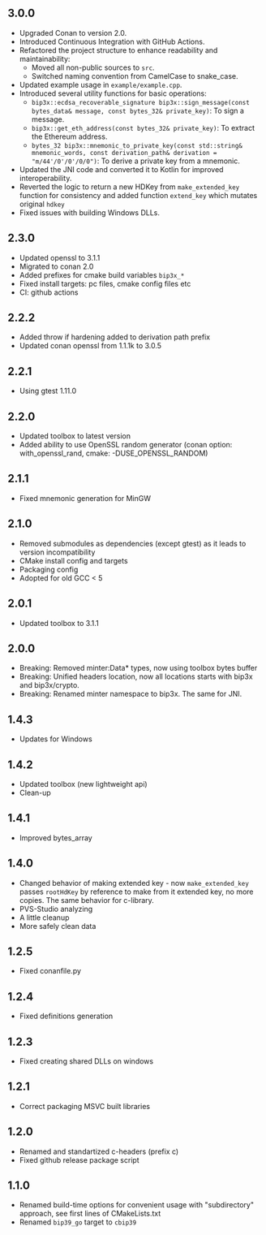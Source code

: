 ## 3.0.0

- Upgraded Conan to version 2.0.
- Introduced Continuous Integration with GitHub Actions.
- Refactored the project structure to enhance readability and maintainability:
    - Moved all non-public sources to `src`.
    - Switched naming convention from CamelCase to snake_case.
- Updated example usage in `example/example.cpp`.
- Introduced several utility functions for basic operations:
    - `bip3x::ecdsa_recoverable_signature bip3x::sign_message(const bytes_data& message, const bytes_32& private_key)`:
      To sign a message.
    - `bip3x::get_eth_address(const bytes_32& private_key)`: To extract the Ethereum address.
  - `bytes_32 bip3x::mnemonic_to_private_key(const std::string& mnemonic_words, const derivation_path& derivation = "m/44'/0'/0'/0/0")`:
      To derive a private key from a mnemonic.
- Updated the JNI code and converted it to Kotlin for improved interoperability.
- Reverted the logic to return a new HDKey from `make_extended_key` function for consistency and added
  function `extend_key` which mutates original `hdkey`
- Fixed issues with building Windows DLLs.

## 2.3.0
- Updated openssl to 3.1.1
- Migrated to conan 2.0
- Added prefixes for cmake build variables `bip3x_*`
- Fixed install targets: pc files, cmake config files etc
- CI: github actions

## 2.2.2

- Added throw if hardening added to derivation path prefix
- Updated conan openssl from 1.1.1k to 3.0.5

## 2.2.1

- Using gtest 1.11.0

## 2.2.0

- Updated toolbox to latest version
- Added ability to use OpenSSL random generator (conan option: with_openssl_rand, cmake: -DUSE_OPENSSL_RANDOM)

## 2.1.1

- Fixed mnemonic generation for MinGW

## 2.1.0

- Removed submodules as dependencies (except gtest) as it leads to version incompatibility
- CMake install config and targets
- Packaging config
- Adopted for old GCC < 5

## 2.0.1

- Updated toolbox to 3.1.1

## 2.0.0

- Breaking: Removed minter:Data* types, now using toolbox bytes buffer
- Breaking: Unified headers location, now all locations starts with bip3x and bip3x/crypto.
- Breaking: Renamed minter namespace to bip3x. The same for JNI.

## 1.4.3

- Updates for Windows

## 1.4.2

- Updated toolbox (new lightweight api)
- Clean-up

## 1.4.1

- Improved bytes_array

## 1.4.0

- Changed behavior of making extended key - now `make_extended_key` passes `rootHdKey` by reference to make from it extended key, no more copies.
  The same behavior for c-library.
- PVS-Studio analyzing
- A little cleanup
- More safely clean data
## 1.2.5

- Fixed conanfile.py

## 1.2.4

- Fixed definitions generation

## 1.2.3

- Fixed creating shared DLLs on windows

## 1.2.1

- Correct packaging MSVC built libraries

## 1.2.0

- Renamed and standartized c-headers (prefix c)
- Fixed github release package script

## 1.1.0

- Renamed build-time options for convenient usage with "subdirectory" approach, see first lines of CMakeLists.txt
- Renamed `bip39_go` target to `cbip39`
